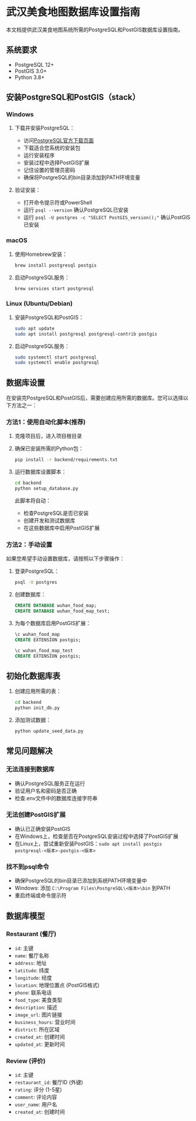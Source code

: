 # 武汉美食地图数据库设置指南

本文档提供武汉美食地图系统所需的PostgreSQL和PostGIS数据库设置指南。

## 系统要求

- PostgreSQL 12+
- PostGIS 3.0+
- Python 3.8+

## 安装PostgreSQL和PostGIS（stack）

### Windows

1. 下载并安装PostgreSQL：
   - 访问[PostgreSQL官方下载页面](https://www.postgresql.org/download/windows/)
   - 下载适合您系统的安装包
   - 运行安装程序
   - 安装过程中选择PostGIS扩展
   - 记住设置的管理员密码
   - 确保将PostgreSQL的bin目录添加到PATH环境变量

2. 验证安装：
   - 打开命令提示符或PowerShell
   - 运行 `psql --version` 确认PostgreSQL已安装
   - 运行 `psql -U postgres -c "SELECT PostGIS_version();"` 确认PostGIS已安装

### macOS

1. 使用Homebrew安装：
   ```bash
   brew install postgresql postgis
   ```

2. 启动PostgreSQL服务：
   ```bash
   brew services start postgresql
   ```

### Linux (Ubuntu/Debian)

1. 安装PostgreSQL和PostGIS：
   ```bash
   sudo apt update
   sudo apt install postgresql postgresql-contrib postgis
   ```

2. 启动PostgreSQL服务：
   ```bash
   sudo systemctl start postgresql
   sudo systemctl enable postgresql
   ```

## 数据库设置

在安装完PostgreSQL和PostGIS后，需要创建应用所需的数据库。您可以选择以下方法之一：

### 方法1：使用自动化脚本(推荐)

1. 克隆项目后，进入项目根目录

2. 确保已安装所需的Python包：
   ```bash
   pip install -r backend/requirements.txt
   ```

3. 运行数据库设置脚本：
   ```bash
   cd backend
   python setup_database.py
   ```
   
   此脚本将自动：
   - 检查PostgreSQL是否已安装
   - 创建开发和测试数据库
   - 在这些数据库中启用PostGIS扩展

### 方法2：手动设置

如果您希望手动设置数据库，请按照以下步骤操作：

1. 登录PostgreSQL：
   ```bash
   psql -U postgres
   ```

2. 创建数据库：
   ```sql
   CREATE DATABASE wuhan_food_map;
   CREATE DATABASE wuhan_food_map_test;
   ```

3. 为每个数据库启用PostGIS扩展：
   ```sql
   \c wuhan_food_map
   CREATE EXTENSION postgis;
   
   \c wuhan_food_map_test
   CREATE EXTENSION postgis;
   ```

## 初始化数据库表

1. 创建应用所需的表：
   ```bash
   cd backend
   python init_db.py
   ```

2. 添加测试数据：
   ```bash
   python update_seed_data.py
   ```

## 常见问题解决

### 无法连接到数据库

- 确认PostgreSQL服务正在运行
- 验证用户名和密码是否正确
- 检查.env文件中的数据库连接字符串

### 无法创建PostGIS扩展

- 确认已正确安装PostGIS
- 在Windows上，检查是否在PostgreSQL安装过程中选择了PostGIS扩展
- 在Linux上，尝试重新安装PostGIS：`sudo apt install postgis postgresql-<版本>-postgis-<版本>`

### 找不到psql命令

- 确保PostgreSQL的bin目录已添加到系统PATH环境变量中
- Windows: 添加 `C:\Program Files\PostgreSQL\<版本>\bin` 到PATH
- 重启终端或命令提示符

## 数据库模型

### Restaurant (餐厅)
- `id`: 主键
- `name`: 餐厅名称
- `address`: 地址
- `latitude`: 纬度
- `longitude`: 经度
- `location`: 地理位置点 (PostGIS格式)
- `phone`: 联系电话
- `food_type`: 美食类型
- `description`: 描述
- `image_url`: 图片链接
- `business_hours`: 营业时间
- `district`: 所在区域
- `created_at`: 创建时间
- `updated_at`: 更新时间

### Review (评价)
- `id`: 主键
- `restaurant_id`: 餐厅ID (外键)
- `rating`: 评分 (1-5星)
- `comment`: 评论内容
- `user_name`: 用户名
- `created_at`: 创建时间 